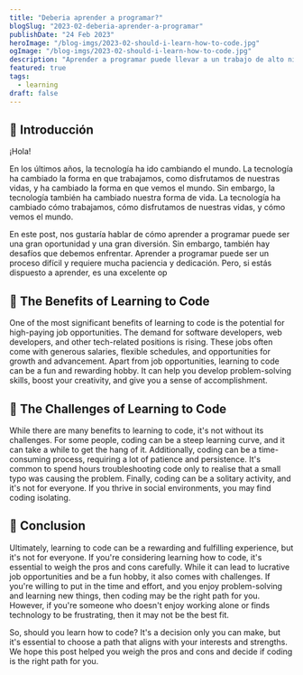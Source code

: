 ```yaml
---
title: "Deberia aprender a programar?"
blogSlug: "2023-02-deberia-aprender-a-programar"
publishDate: "24 Feb 2023"
heroImage: "/blog-imgs/2023-02-should-i-learn-how-to-code.jpg"
ogImage: "/blog-imgs/2023-02-should-i-learn-how-to-code.jpg"
description: "Aprender a programar puede llevar a un trabajo de alto nivel y ser una diversión, pero también tiene desafíos. Es importante evaluar los beneficios y desventajas cuidadosamente antes de entrar en el camino"
featured: true
tags:
  - learning
draft: false
---
```


## 🤖 Introducción

¡Hola!

En los últimos años, la tecnología ha ido cambiando el mundo. La tecnología ha cambiado la forma en que trabajamos, como disfrutamos de nuestras vidas, y ha cambiado la forma en que vemos el mundo. Sin embargo, la tecnología también ha cambiado nuestra forma de vida. La tecnología ha cambiado cómo trabajamos, cómo disfrutamos de nuestras vidas, y cómo vemos el mundo.

En este post, nos gustaría hablar de cómo aprender a programar puede ser una gran oportunidad y una gran diversión. Sin embargo, también hay desafíos que debemos enfrentar. Aprender a programar puede ser un proceso difícil y requiere mucha paciencia y dedicación. Pero, si estás dispuesto a aprender, es una excelente op

## 🚀 The Benefits of Learning to Code

One of the most significant benefits of learning to code is the potential for high-paying job opportunities. The demand for software developers, web developers, and other tech-related positions is rising. These jobs often come with generous salaries, flexible schedules, and opportunities for growth and advancement. Apart from job opportunities, learning to code can be a fun and rewarding hobby. It can help you develop problem-solving skills, boost your creativity, and give you a sense of accomplishment.

## 🤔 The Challenges of Learning to Code

While there are many benefits to learning to code, it's not without its challenges. For some people, coding can be a steep learning curve, and it can take a while to get the hang of it. Additionally, coding can be a time-consuming process, requiring a lot of patience and persistence. It's common to spend hours troubleshooting code only to realise that a small typo was causing the problem. Finally, coding can be a solitary activity, and it's not for everyone. If you thrive in social environments, you may find coding isolating.

## 🎉 Conclusion

Ultimately, learning to code can be a rewarding and fulfilling experience, but it's not for everyone. If you're considering learning how to code, it's essential to weigh the pros and cons carefully. While it can lead to lucrative job opportunities and be a fun hobby, it also comes with challenges. If you're willing to put in the time and effort, and you enjoy problem-solving and learning new things, then coding may be the right path for you. However, if you're someone who doesn't enjoy working alone or finds technology to be frustrating, then it may not be the best fit.

So, should you learn how to code? It's a decision only you can make, but it's essential to choose a path that aligns with your interests and strengths. We hope this post helped you weigh the pros and cons and decide if coding is the right path for you.
